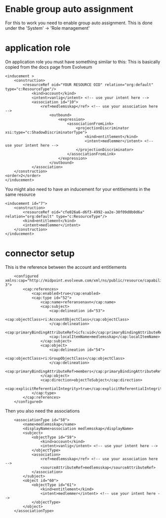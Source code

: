 # Enable group auto assignment

For this to work you need to enable group auto assignment.
This is done under the 'System' -> 'Role management'

# application role
On application role you must have something similar to this:
This is basically copied from the docs page from Evolveum

    <inducement >
        <construction>
            <resourceRef oid="YOUR RESOURCE OID" relation="org:default" type="c:ResourceType"/>
                <kind>account</kind>
                <intent>vanlig</intent> <!-- use your intent here -->
                <association id="10">
                    <ref>medlemsskap</ref> <!-- use your association here -->
                        <outbound>
                            <expression>
                                <associationFromLink>
                                    <projectionDiscriminator xsi:type="c:ShadowDiscriminatorType">
                                        <kind>entitlement</kind>
                                        <intent>medlemmer</intent> <!-- use your intent here -->
                                    </projectionDiscriminator>
                                </associationFromLink>
                            </expression>
                        </outbound>
                </association>
        </construction>
    <order>2</order>
    </inducement>

You might also need to have an inducement for your entitlements in the same resource

    <inducement id="7">
        <construction>
            <resourceRef oid="cfe026a6-d6f3-4992-aa2e-30f09d0b0d6a" relation="org:default" type="c:ResourceType"/>
            <kind>entitlement</kind>
            <intent>medlemmer</intent>
        </construction>
    </inducement>


# connector setup

This is the reference between the account and entitlements

        <configured xmlns:cap="http://midpoint.evolveum.com/xml/ns/public/resource/capabilities-3">
            <cap:references>
                <cap:enabled>true</cap:enabled>
                <cap:type id="52">
                    <cap:name>referansenavn</cap:name>
                    <cap:subject>
                        <cap:delineation id="53">
                            <cap:objectClass>ri:AccountObjectClass</cap:objectClass>
                        </cap:delineation>
                        <cap:primaryBindingAttributeRef>icfs:uid</cap:primaryBindingAttributeRef>
                        <cap:localItemName>medlemsskap</cap:localItemName>
                    </cap:subject>
                    <cap:object>
                        <cap:delineation id="54">
                            <cap:objectClass>ri:GroupObjectClass</cap:objectClass>
                        </cap:delineation>
                        <cap:primaryBindingAttributeRef>members</cap:primaryBindingAttributeRef>
                    </cap:object>
                    <cap:direction>objectToSubject</cap:direction>
                    <cap:explicitReferentialIntegrity>true</cap:explicitReferentialIntegrity>
                </cap:type>
            </cap:references>
        </configured>


Then you also need the associations

        <associationType id="58">
            <name>medlemsskap</name>
            <displayName>association medlemsskap</displayName>
            <subject>
                <objectType id="59">
                    <kind>account</kind>
                    <intent>vanlig</intent> <!-- use your intent here -->
                </objectType>
                <association>
                    <ref>medlemsskap</ref> <!-- use your association here -->
                    <sourceAttributeRef>medlemsskap</sourceAttributeRef>
                </association>
            </subject>
            <object id="60">
                <objectType id="61">
                    <kind>entitlement</kind>
                    <intent>medlemmer</intent> <!-- use your intent here -->
                </objectType>
            </object>
        </associationType>
